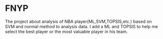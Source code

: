 # FNYP
The project about analysis of NBA player(ML,SVM,TOPSIS,etc.)
based on SVM and normal method to analysis data. 
I add a ML and TOPSIS to help me select the best player or the most valuable player in his team.
